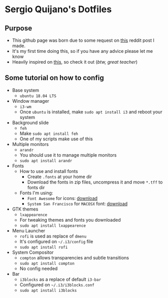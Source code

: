 # Sergio Quijano's Dotfiles

## Purpose

* This github page was born due to some request on [this](https://www.reddit.com/r/unixporn/comments/9con7z/i3_simple_and_clean_workflow/) reddit post I made.
* It's my first time doing this, so if you have any advice please let me know
* Heavily inspired on [this](https://www.youtube.com/watch?v=8-S0cWnLBKg&index=2&list=PL7DwkYSG4a4rXgz5G4LBWYfaBDFHYwbqB&t=1s), so check it out (*btw, great teacher*)

## Some tutorial on how to config

* Base system
	* `ubuntu 18.04 LTS`
* Window manager
	* `i3-wm`
	* Once `ubuntu` is installed, make `sudo apt install i3` and reboot your system
* Background slide
	* `feh`
	* Make `sudo apt install feh`
	* One of my scripts make use of this
* Multiple monitors
	* `arandr`
	* You should use it to manage multiple monitors
	* `sudo apt install arandr`
* Fonts
	* How to use and install fonts
		* Create `.fonts` at your home dir
		* Download the fonts in zip files, uncompress it and move `*.tff` to fonts dir
	* Fonts I'm using:
		* `Font Awesome` for icons: [download](https://github.com/FortAwesome/Font-Awesome)
		* `System San Francisco` for `MACOSX` font: [download](https://github.com/supermarin/YosemiteSanFranciscoFont)
* GTK themes
	* `lxappearence`
	* For tweaking themes and fonts you downloaded
	* `sudo apt install lxappearence`
* Menu Launcher
	* `rofi` is used as replace of `dmenu`
	* It's configured on `~/.i3/config` file
	* `sudo apt install rofi`
* System Compositor
	* `compton` allows transparencies and subtle transitions
	* `sudo apt install compton`
	* No config needed
* Bar
	* `i3blocks` as a replace of default `i3-bar`
	* Configured on `~/.i3/i3blocks.conf`
	* `sudo apt install i3blocks`
